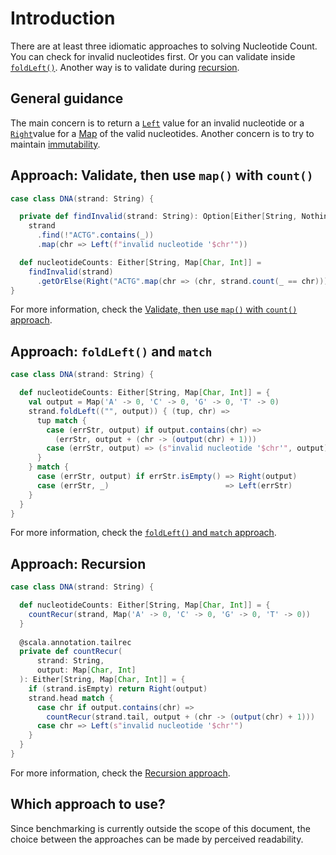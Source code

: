 # Introduction

There are at least three idiomatic approaches to solving Nucleotide Count.
You can check for invalid nucleotides first.
Or you can validate inside [`foldLeft()`][foldLeft].
Another way is to validate during [recursion][recursion].

## General guidance

The main concern is to return a [`Left`][left] value for an invalid nucleotide or a [`Right`][right]value
for a [Map][map] of the valid nucleotides.
Another concern is to try to maintain [immutability][immutability].

## Approach: Validate, then use `map()` with `count()`

```scala
case class DNA(strand: String) {

  private def findInvalid(strand: String): Option[Either[String, Nothing]] =
    strand
      .find(!"ACTG".contains(_))
      .map(chr => Left(f"invalid nucleotide '$chr'"))

  def nucleotideCounts: Either[String, Map[Char, Int]] =
    findInvalid(strand)
      .getOrElse(Right("ACTG".map(chr => (chr, strand.count(_ == chr))).toMap))
}
```

For more information, check the [Validate, then use `map()` with `count()` approach][approach-validate-map-count].

## Approach: `foldLeft()` and `match`

```scala
case class DNA(strand: String) {

  def nucleotideCounts: Either[String, Map[Char, Int]] = {
    val output = Map('A' -> 0, 'C' -> 0, 'G' -> 0, 'T' -> 0)
    strand.foldLeft(("", output)) { (tup, chr) =>
      tup match {
        case (errStr, output) if output.contains(chr) =>
          (errStr, output + (chr -> (output(chr) + 1)))
        case (errStr, output) => (s"invalid nucleotide '$chr'", output)
      }
    } match {
      case (errStr, output) if errStr.isEmpty() => Right(output)
      case (errStr, _)                          => Left(errStr)
    }
  }
}
```

For more information, check the [`foldLeft()` and `match` approach][approach-foldleft-match].

## Approach: Recursion

```scala
case class DNA(strand: String) {

  def nucleotideCounts: Either[String, Map[Char, Int]] = {
    countRecur(strand, Map('A' -> 0, 'C' -> 0, 'G' -> 0, 'T' -> 0))
  }
  
  @scala.annotation.tailrec
  private def countRecur(
      strand: String,
      output: Map[Char, Int]
  ): Either[String, Map[Char, Int]] = {
    if (strand.isEmpty) return Right(output)
    strand.head match {
      case chr if output.contains(chr) =>
        countRecur(strand.tail, output + (chr -> (output(chr) + 1)))
      case chr => Left(s"invalid nucleotide '$chr'")
    }
  }
}
```

For more information, check the [Recursion approach][approach-recursion].

## Which approach to use?

Since benchmarking is currently outside the scope of this document,
the choice between the approaches can be made by perceived readability.

[foldleft]: https://www.scala-lang.org/api/2.12.7/scala/collection/immutable/StringOps.html#foldLeft[B](z:B)(op:(B,A)=%3EB):B
[recursion]: https://www.geeksforgeeks.org/recursion-in-scala/
[left]: https://www.scala-lang.org/api/2.13.10/scala/util/Left.html
[right]: https://www.scala-lang.org/api/2.13.10/scala/util/Right.html
[map]: https://www.scala-lang.org/api/2.13.10/scala/collection/immutable/Map.html
[immutability]: https://alvinalexander.com/scala/scala-idiom-immutable-code-functional-programming-immutability/
[approach-validate-map-count]: https://exercism.org/tracks/scala/exercises/nucleotide-count/approaches/validate-map-count
[approach-foldleft-match]: https://exercism.org/tracks/scala/exercises/nucleotide-count/approaches/foldleft-match
[approach-recursion]: https://exercism.org/tracks/scala/exercises/nucleotide-count/approaches/recursion
